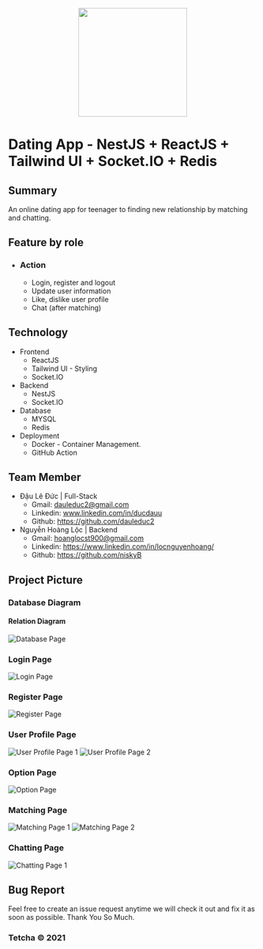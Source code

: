 <p align="center">
     <a href="http://206.189.155.166:3001/">
          <img width='220px' src="./doc/logo.png"/>
     </a>  
</p>

# Dating App - NestJS + ReactJS + Tailwind UI + Socket.IO + Redis

## Summary

An online dating app for teenager to finding new relationship by matching and chatting.

## Feature by role

- ### Action

  - Login, register and logout
  - Update user information
  - Like, dislike user profile
  - Chat (after matching)

## Technology

- Frontend
  - ReactJS
  - Tailwind UI - Styling
  - Socket.IO
- Backend
  - NestJS
  - Socket.IO
- Database
  - MYSQL
  - Redis
- Deployment
  - Docker - Container Management.
  - GitHub Action

## Team Member

- Đậu Lê Đức | Full-Stack
  - Gmail: dauleduc2@gmail.com
  - Linkedin: www.linkedin.com/in/ducdauu
  - Github: https://github.com/dauleduc2
- Nguyễn Hoàng Lộc | Backend
  - Gmail: hoanglocst900@gmail.com
  - Linkedin: https://www.linkedin.com/in/locnguyenhoang/
  - Github: https://github.com/niskyB

## Project Picture

### Database Diagram

#### Relation Diagram

![Database Page](./doc/relational.png)

### Login Page

![Login Page](./doc/login.png)

### Register Page

![Register Page](./doc/register.png)

### User Profile Page

![User Profile Page 1](./doc/profile1.png)
![User Profile Page 2](./doc/profile2.png)

### Option Page

![Option Page](./doc/option.png)

### Matching Page

![Matching Page 1](./doc/matching1.png)
![Matching Page 2](./doc/matching2.png)

### Chatting Page

![Chatting Page 1](./doc/Chatting.png)

## Bug Report

Feel free to create an issue request anytime we will check it out and fix it as soon as possible. Thank You So Much.

### Tetcha © 2021
